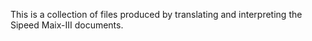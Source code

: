 This is a collection of files produced by translating and interpreting the Sipeed Maix-III documents.
